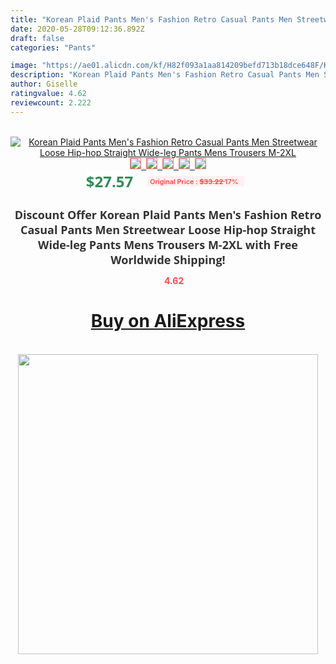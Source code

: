 ```yaml
---
title: "Korean Plaid Pants Men's Fashion Retro Casual Pants Men Streetwear Loose Hip-hop Straight Wide-leg Pants Mens Trousers M-2XL"
date: 2020-05-28T09:12:36.892Z
draft: false
categories: "Pants"

image: "https://ae01.alicdn.com/kf/H82f093a1aa814209befd713b18dce648F/Korean-Plaid-Pants-Men-s-Fashion-Retro-Casual-Pants-Men-Streetwear-Loose-Hip-hop-Straight-Wide.jpg"
description: "Korean Plaid Pants Men's Fashion Retro Casual Pants Men Streetwear Loose Hip-hop Straight Wide-leg Pants Mens Trousers M-2XL"
author: Giselle
ratingvalue: 4.62
reviewcount: 2.222
---
```

<br>
<div style="text-align: center;">
<a href="https://s.click.aliexpress.com/e/_AB8XqH" target="_blank" rel="nofollow noopener noreferrer"><img alt="Korean Plaid Pants Men's Fashion Retro Casual Pants Men Streetwear Loose Hip-hop Straight Wide-leg Pants Mens Trousers M-2XL" class="magnifier-image" src="https://ae01.alicdn.com/kf/H82f093a1aa814209befd713b18dce648F/Korean-Plaid-Pants-Men-s-Fashion-Retro-Casual-Pants-Men-Streetwear-Loose-Hip-hop-Straight-Wide.jpg_640x640.jpg">
<br>
<img style="border:1px solid salmon" src="https://ae01.alicdn.com/kf/H82f093a1aa814209befd713b18dce648F/Korean-Plaid-Pants-Men-s-Fashion-Retro-Casual-Pants-Men-Streetwear-Loose-Hip-hop-Straight-Wide.jpg_120x120.jpg">&nbsp;&nbsp;<img style="border:1px solid salmon" src="https://ae01.alicdn.com/kf/H07ece73632f24c8a8153639a7cdcab84k/Korean-Plaid-Pants-Men-s-Fashion-Retro-Casual-Pants-Men-Streetwear-Loose-Hip-hop-Straight-Wide.jpg_120x120.jpg">&nbsp;&nbsp;<img style="border:1px solid salmon" src="https://ae01.alicdn.com/kf/Ha1672dca1f944eaaacf691b85c367bd5x/Korean-Plaid-Pants-Men-s-Fashion-Retro-Casual-Pants-Men-Streetwear-Loose-Hip-hop-Straight-Wide.jpg_120x120.jpg">&nbsp;&nbsp;<img style="border:1px solid salmon" src="https://ae01.alicdn.com/kf/H054ae492038a49a18b436d415fc03ce8A/Korean-Plaid-Pants-Men-s-Fashion-Retro-Casual-Pants-Men-Streetwear-Loose-Hip-hop-Straight-Wide.jpg_120x120.jpg">&nbsp;&nbsp;<img style="border:1px solid salmon" src="https://ae01.alicdn.com/kf/Haf6ecd14bfa14cd2bed57fa02314e2683/Korean-Plaid-Pants-Men-s-Fashion-Retro-Casual-Pants-Men-Streetwear-Loose-Hip-hop-Straight-Wide.jpg_120x120.jpg"></a></div><br0>
<div style="text-align: center;"><span style="background-color: white; border: 0px; box-sizing: border-box; color: seagreen; display: inline-block; font-family: &quot;open sans&quot; , &quot;arial&quot; , &quot;helvetica&quot; , sans-serif , &quot;heiti&quot;; font-size: 24px; font-stretch: inherit; font-weight: 700; line-height: inherit; margin: 0px 10px 0px 0px; padding: 0px; vertical-align: middle;">$27.57 </span>
<span style="background: rgb(255 , 241 , 241); border-radius: 3px; border: 0px; box-sizing: border-box; color: #ff4747; display: inline-block; font-family: inherit; font-size: 12px; font-stretch: inherit; font-style: inherit; font-variant: inherit; font-weight: 600; line-height: inherit; margin: 0px; padding: 2px 5px; transform: scale(0.9); vertical-align: middle;">Original Price : <b style="text-decoration: line-through;">$33.22 </b> 17%&nbsp;&nbsp;</span></div>
<h1 style="color: #333333; display: inline-block; font-family: &quot;open sans&quot; , &quot;arial&quot; , &quot;helvetica&quot; , sans-serif , &quot;heiti&quot;; font-size: 18px; font-stretch: inherit; font-weight: 700; text-align: center;">Discount Offer Korean Plaid Pants Men's Fashion Retro Casual Pants Men Streetwear Loose Hip-hop Straight Wide-leg Pants Mens Trousers M-2XL with Free Worldwide Shipping!</h1>
<div style="color: #ff4747; text-align: center;">
<img src="https://4.bp.blogspot.com/-M0ZcTcb-5uY/XleCXlxnR4I/AAAAAAAAAEc/OrjgMkXV1oMQFaCRZj5HQwOCBcu3w1FegCPcBGAYYCw/s1600/star.png" style="height: 15px;">&nbsp;<b>4.62</b></div>
<div class="button_cont" align="center"><a class="buynow_a" href="https://s.click.aliexpress.com/e/_AB8XqH" target="_blank" rel="nofollow noopener noreferrer"><H1>Buy on AliExpress</H1></a></div><br>
<div class="separator" style="clear: both; text-align: center;">
<img src="https://lh3.googleusercontent.com/-pTy5HemUv9M/XlePHvY0dAI/AAAAAAAAAE4/0nX5iRUoIWY8eMW9Dpxeirr157OZliDIgCLcBGAsYHQ/s1600/badge.gif" width="480">
</div>
